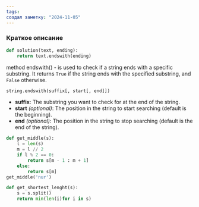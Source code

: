 ```yaml
---
tags: 
создал заметку: "2024-11-05"
---
```

### Краткое описание

```python
def solution(text, ending):
	return text.endswith(ending)
```


method endswith() - is used to check if a string ends with a specific substring. It returns `True` if the string ends with the specified substring, and `False` otherwise.

```python
string.endswith(suffix[, start[, end]])
```

- **suffix**: The substring you want to check for at the end of the string.
- **start** _(optional)_: The position in the string to start searching (default is the beginning).
- **end** _(optional)_: The position in the string to stop searching (default is the end of the string).


```python
def get_middle(s):
	l = len(s)
	m = l // 2
	if l % 2 == 0:
		return s[m - 1 : m + 1]
	else:
		return s[m]
get_middle('nur')
```


```python
def get_shortest_lenght(s):
	s = s.split()
	return min(len(i)for i in s)
```


